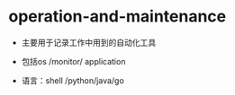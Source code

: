 # operation-and-maintenance



- 主要用于记录工作中用到的自动化工具

- 包括os /monitor/ application

- 语言：shell /python/java/go

  